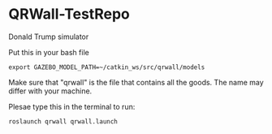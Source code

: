 # QRWall-TestRepo
Donald Trump simulator


Put this in your bash file
```
export GAZEBO_MODEL_PATH=~/catkin_ws/src/qrwall/models
```
Make sure that "qrwall" is the file that contains all the goods. The name may differ with your machine.

Plesae type this in the terminal to run:
```
roslaunch qrwall qrwall.launch
```

